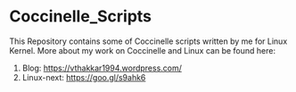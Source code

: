 # Coccinelle_Scripts
This Repository contains some of Coccinelle scripts written by me for Linux Kernel. 
More about my work on Coccinelle and Linux can be found here: 
1. Blog: https://vthakkar1994.wordpress.com/
2. Linux-next: https://goo.gl/s9ahk6
